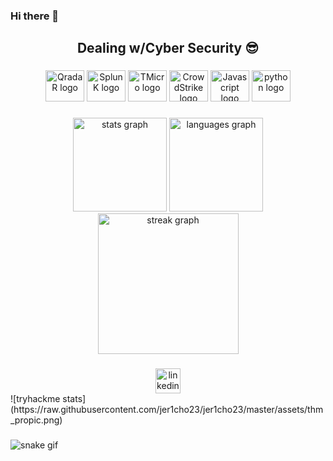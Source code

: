 ### Hi there 👋

<!--
**jer1cho23/jer1cho23** is a ✨ _special_ ✨ repository because its `README.md` (this file) appears on your GitHub profile.

Here are some ideas to get you started:

- 🔭 I’m currently working on ...
- 🌱 I’m currently learning ...
- 👯 I’m looking to collaborate on ...
- 🤔 I’m looking for help with ...
- 💬 Ask me about ...
- 📫 How to reach me: ...
- 😄 Pronouns: ...
- ⚡ Fun fact: ...
-->

<h2 align="center"> Dealing w/Cyber Security 😎 </h2>

###

<!--![17CE6F7E-5D33-4881-B704-66CC1ABE4324](https://user-images.githubusercontent.com/116136562/233181095-f7cefbe5-edad-4709-bb81-adf199c25bba.PNG)-->

###

<div align="center">
  <img src="https://upload.wikimedia.org/wikipedia/commons/1/15/Logo_IBM-qradar.png" height="50" width="62" alt="QradaR logo"  />
  <img src="https://upload.wikimedia.org/wikipedia/commons/a/a0/Splunk.jpg" height="50" width="62" alt="SplunK logo"  />
  <img src="https://upload.wikimedia.org/wikipedia/commons/f/f4/Trend_Micro_logo.svg" height="50" width="62" alt="TMicro logo"  />
  <img src="https://upload.wikimedia.org/wikipedia/commons/4/4f/CrowdStrike_logo.svg" height="50" width="62" alt="CrowdStrike logo"  />
  <img src="https://upload.wikimedia.org/wikipedia/commons/b/ba/Javascript_badge.svg" height="50" width="62" alt="Javascript logo"  />
  <img src="https://cdn.jsdelivr.net/gh/devicons/devicon/icons/python/python-original.svg" height="50" width="62" alt="python logo"  />

</div>



###


<div align="center">
  <img src="https://github-readme-stats.vercel.app/api?username=jer1cho23&hide_title=false&hide_rank=false&show_icons=true&include_all_commits=true&count_private=true&disable_animations=false&theme=radical&locale=en&hide_border=true&order=1" height="150" alt="stats graph"  />
  <img src="https://github-readme-stats.vercel.app/api/top-langs?username=jer1cho23&locale=en&hide_title=false&layout=compact&card_width=320&langs_count=5&theme=radical&hide_border=true&order=2" height="150" alt="languages graph"  />
  <img src="https://streak-stats.demolab.com?user=jer1cho23&locale=en&mode=weekly&theme=gradient&hide_border=false&border_radius=5&order=3" height="225" alt="streak graph"  />
</div>

###

<div align="center">
  <a href="https://www.linkedin.com/in/asm19trkz/" target="_blank">
    <img src="https://img.shields.io/static/v1?message=LinkedIn&logo=linkedin&label=&color=0077B5&logoColor=white&labelColor=&style=for-the-badge" height="40" alt="linkedin logo"  />
  </a>
</div>
![tryhackme stats](https://raw.githubusercontent.com/jer1cho23/jer1cho23/master/assets/thm_propic.png)

###

![snake gif](https://github.com/jer1cho23/jer1cho23/blob/output/snake.svg)

###
